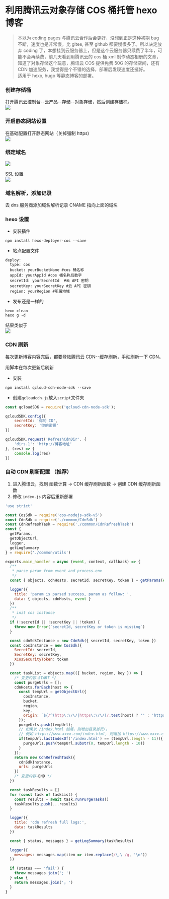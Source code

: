 # 利用腾讯云对象存储 COS 桶托管 hexo 博客


> 本以为 coding pages 与腾讯云合作后会更好，没想到正是这种初期 bug 不断，速度也是非常慢。比 gitee, 甚至 github 都要慢很多了。所以决定放弃 coding 了，本想挂到云服务器上，但是这个云服务器只续费了半年，可能不会再续费，前几天看到用腾讯云的 cos 桶 xml 制作动态相册的文章，知道了对象存储这个玩意，腾讯云 COS 提供免费 50G 的存储空间，还有 CDN 加速服务，我觉得是个不错的选择，部署后发现速度还挺好。  
适用于 hexo, hugo 等静态博客的部署。

<!--more-->
### 创建存储桶

打开腾讯云控制台--云产品--存储--对象存储，然后创建存储桶。  
![](images/1.png)

### 开启静态网站设置

在基础配置打开静态网站（关掉强制 https)  
![](images/2.png)

### 绑定域名
![](images/3.png)

SSL 设置  
![](images/4.png)

### 域名解析，添加记录

去 dns 服务商添加域名解析记录 CNAME 指向上面的域名

### hexo 设置

- 安装插件

```
npm install hexo-deployer-cos --save
```
- 站点配置文件

```
deploy:
  type: cos
  bucket: yourBucketName #cos 桶名称
  appId: yourAppId #cos 桶名称后数字
  secretId: yourSecretId  #云 API 密钥
  secretKey: yourSecretKey #云 API 密钥
  region: yourRegion #所属地域
```
- 发布还是一样的

```
hexo clean
hexo g -d
```
结果类似于  
![](images/5.png)

### CDN 刷新

每次更新博客内容完后，都要登陆腾讯云 CDN--缓存刷新，手动刷新一下 CDN。

用脚本在每次更新后刷新

- 安装

```
npm install qcloud-cdn-node-sdk --save
```

- 创建`qcloudcdn.js`放入`script`文件夹

```js
const qcloudSDK = require('qcloud-cdn-node-sdk');

qcloudSDK.config({
    secretId: '你的 ID',
    secretKey: '你的密钥'
})

qcloudSDK.request('RefreshCdnDir', {
	'dirs.1': 'http://博客地址' 
}, (res) => {
    console.log(res)
})
```

### 自动 CDN 刷新配置 （推荐）
1. 进入腾讯云，找到 函数计算 -> CDN 缓存刷新函数 -> 创建 CDN 缓存刷新函数
2. 修改 `index.js` 内容后重新部署

```js
'use strict'

const CosSdk = require('cos-nodejs-sdk-v5')
const CdnSdk = require('./common/CdnSdk')
const CdnRefreshTask = require('./common/CdnRefreshTask')
const {
  getParams,
  getObjectUrl,
  logger,
  getLogSummary
} = require('./common/utils')

exports.main_handler = async (event, context, callback) => {
  /**
   * parse param from event and process.env
   */
  const { objects, cdnHosts, secretId, secretKey, token } = getParams(event)

  logger({
    title: 'param is parsed success, param as follow: ',
    data: { objects, cdnHosts, event }
  })
  /**
   * init cos instance
   */
  if (!secretId || !secretKey || !token) {
    throw new Error(`secretId, secretKey or token is missing`)
  }

  const cdnSdkInstance = new CdnSdk({ secretId, secretKey, token })
  const cosInstance = new CosSdk({
    SecretId: secretId,
    SecretKey: secretKey,
    XCosSecurityToken: token
  })

  const taskList = objects.map(({ bucket, region, key }) => {
    /* 变更内容-START */
    const purgeUrls = [];
    cdnHosts.forEach(host => {
      const tempUrl = getObjectUrl({
        cosInstance,
        bucket,
        region,
        key,
        origin: `${/^(http\:\/\/|https\:\/\/)/.test(host) ? '' : 'https://'}${host}`
      });
      purgeUrls.push(tempUrl);
      // 如果以 /index.html 结尾，则增加目录首页/。
      // 例如 https://www.xxxx.com/index.html, 则增加 https://www.xxxx.com/。
      if(tempUrl.lastIndexOf('/index.html') == (tempUrl.length - 11)){
        purgeUrls.push(tempUrl.substr(0, tempUrl.length - 10))
      }
    });
    return new CdnRefreshTask({
      cdnSdkInstance,
      urls: purgeUrls
    })
    /* 变更内容-END */
  })

  const taskResults = []
  for (const task of taskList) {
    const results = await task.runPurgeTasks()
    taskResults.push(...results)
  }

  logger({
    title: 'cdn refresh full logs:',
    data: taskResults
  })

  const { status, messages } = getLogSummary(taskResults)

  logger({
    messages: messages.map(item => item.replace(/\,\ /g, '\n'))
  })

  if (status === 'fail') {
    throw messages.join('; ')
  } else {
    return messages.join('; ')
  }
}
```


